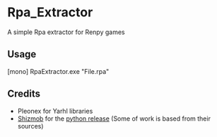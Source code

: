 # Rpa_Extractor
A simple Rpa extractor for Renpy games

## Usage
[mono] RpaExtractor.exe "File.rpa"

## Credits
* Pleonex for Yarhl libraries
* [Shizmob](https://github.com/Shizmob) for the [python release](https://github.com/Shizmob/rpatool) (Some of work is based from their sources)